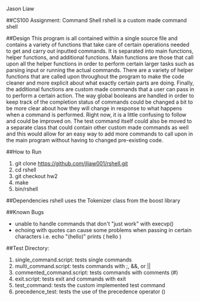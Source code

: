 Jason Liaw

##CS100 Assignment: Command Shell
rshell is a custom made command shell

##Design
This program is all contained within a single source file and contains a variety of functions that take care of certain operations needed to get and carry out inputted commands. It is separated into main functions, helper functions, and additional functions. Main functions are those that call upon all the helper functions in order to perform certain larger tasks such as parsing input or running the actual commands. There are a variety of helper functions that are called upon throughout the program to make the code cleaner and more explicit about what exactly certain parts are doing. Finally, the additional functions are custom made commands that a user can pass in to perform a certain action. 
The way global booleans are handled in order to keep track of the completion status of commands could be changed a bit to be more clear about how they will change in response to what happens when a command is performed. Right now, it is a little confusing to follow and could be improved on. The test command itself could also be moved to a separate class that could contain other custom made commands as well and this would allow for an easy way to add more commands to call upon in the main program without having to changed pre-existing code.

##How to Run
1. git clone https://github.com/jliaw001/rshell.git
2. cd rshell
3. git checkout hw2
4. make
5. bin/rshell

##Dependencies
rshell uses the Tokenizer class from the boost library

##Known Bugs
- unable to handle commands that don't "just work" with execvp()
- echoing with quotes can cause some problems when passing in certain characters
i.e. echo "(hello)" prints ( hello )

##Test Directory:
1. single_command.script: tests single commands
2. multi_command.script: tests commands with ;, &&, or ||
3. commented_command.script: tests commands with comments (#)
4. exit.script:	tests exit and commands with exit
5. test_command: tests the custom implemented test command
6. precedence_test: tests the use of the precedence operator ()
